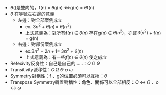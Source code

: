 * $\theta$()是雙向的，f(n) = $\theta$g(n) $\Longleftrightarrow$g(n) = $\theta$f(n)
* $\theta$ 在等號左右邊的意義
	* 左邊：對全部案例成立
		* ex. $3n^2$ $+$ $\theta$$(n)$ = $\theta(n^2)$
		* 上式意義為：對所有f(n) $\in$  $\theta$$(n)$ 存在g(n) $\in$ $\theta(n^2)$，亦即$3(n^2)$ + f(n) = g(n)
	 * 右邊：對部份案例成立
		 * ex.$3n^2$ $+$ $2n$ $+$ $1$= $3n^2$ $+$ $\theta(n)$ 
		 * 上式意義為：有一些$f(n)$ $\in$ $\theta(n)$ 使之成立
* Refexivity反身性：自己是自己的......：$O$ $\Omega$ $\Theta$
* Transitivity遞移性：$O$ $\Omega$ $\Theta$ $o$ $\omega$
* Symmetry對稱性：f 、g的位置必須可以互換：$\theta$
* Transpose Symmetry轉置對稱性：角色、關係可以全部相反：$O$ $\leftrightarrow$ $\Omega$ 、$o$ $\leftrightarrow$ $\omega$ 